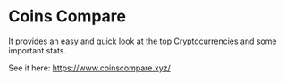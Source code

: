 # Coins Compare
It provides an easy and quick look at the top Cryptocurrencies and some important stats.

See it here: https://www.coinscompare.xyz/